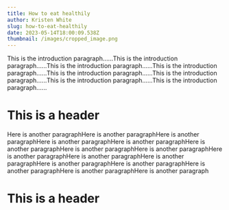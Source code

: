 ```yaml
---
title: How to eat healthily
author: Kristen White
slug: how-to-eat-healthily
date: 2023-05-14T18:00:09.538Z
thumbnail: /images/cropped_image.png
---
```

T﻿his is the introduction paragraph......T﻿his is the introduction paragraph......T﻿his is the introduction paragraph......T﻿his is the introduction paragraph......T﻿his is the introduction paragraph......T﻿his is the introduction paragraph......T﻿his is the introduction paragraph......T﻿his is the introduction paragraph......



# T﻿his is a header

H﻿ere is another paragraphH﻿ere is another paragraphH﻿ere is another paragraphH﻿ere is another paragraphH﻿ere is another paragraphH﻿ere is another paragraphH﻿ere is another paragraphH﻿ere is another paragraphH﻿ere is another paragraphH﻿ere is another paragraphH﻿ere is another paragraphH﻿ere is another paragraphH﻿ere is another paragraphH﻿ere is another paragraphH﻿ere is another paragraphH﻿ere is another paragraph



# T﻿his is a header